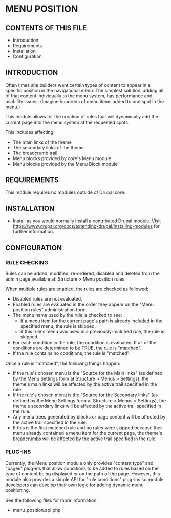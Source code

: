 # MENU POSITION

## CONTENTS OF THIS FILE

 * Introduction
 * Requirements
 * Installation
 * Configuration

## INTRODUCTION

Often times site builders want certain types of content to appear in a specific
position in the navigational menu. The simplest solution, adding all of that
content individually to the menu system, has performance and usability issues.
(Imagine hundreds of menu items added to one spot in the menu.)

This module allows for the creation of rules that will dynamically add the
current page into the menu system at the requested spots.

This includes affecting:
 - The main links of the theme
 - The secondary links of the theme
 - The breadcrumb trail
 - Menu blocks provided by core's Menu module
 - Menu blocks provided by the Menu Block module

## REQUIREMENTS

This module requires no modules outside of Drupal core.

## INSTALLATION

 * Install as you would normally install a contributed Drupal module. Visit
 <https://www.drupal.org/docs/extending-drupal/installing-modules> for further
 information.

## CONFIGURATION

### RULE CHECKING

Rules can be added, modified, re-ordered, disabled and deleted from the admin
page available at: Structure > Menu position rules

When multiple rules are enabled, the rules are checked as followed:
 - Disabled rules are not evaluated.
 - Enabled rules are evaluated in the order they appear on the "Menu position
  rules" administration form.
 - The menu name used by the rule is checked to see:
   - if a menu item for the current page's path is already included in the
    specified menu, the rule is skipped.
   - if this rule's menu was used in a previously-matched rule, the rule is
    skipped.
 - For each condition in the rule, the condition is evaluated. If all of the
  conditions are determined to be TRUE, the rule is "matched".
 - If the rule contains no conditions, the rule is "matched".

Once a rule is "matched", the following things happen:
 - If the rule's chosen menu is the "Source for the Main links" (as defined by
  the Menu Settings form at Structure > Menus > Settings), the theme's main
  links will be affected by the active trail specified in the rule.
 - If the rule's chosen menu is the "Source for the Secondary links" (as defined
  by the Menu Settings form at Structure > Menus > Settings), the theme's
  secondary links will be affected by the active trail specified in the rule.
 - Any menu trees generated by blocks or page content will be affected by the
  active trail specified in the rule.
 - If this is the first matched rule and no rules were skipped because their
  menu already contained a menu item for the current page, the theme's
  breadcrumbs will be affected by the active trail specified in the rule.


### PLUG-INS

Currently, the Menu position module only provides "content type" and "pages"
plug-ins that allow conditions to be added to rules based on the type of content
being displayed or on the path of the page. However, this module also provides a
simple API for "rule conditions" plug-ins so module developers can develop their
own logic for adding dynamic menu positioning.

See the following files for more information:
- menu_position.api.php
